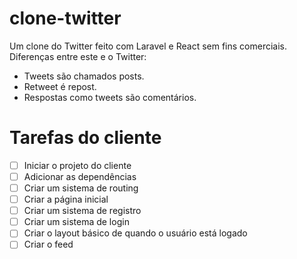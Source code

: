 # clone-twitter

Um clone do Twitter feito com Laravel e React sem fins comerciais. Diferenças entre este e o Twitter:

- Tweets são chamados posts.
- Retweet é repost.
- Respostas como tweets são comentários.

# Tarefas do cliente

- [ ] Iniciar o projeto do cliente
- [ ] Adicionar as dependências
- [ ] Criar um sistema de routing
- [ ] Criar a página inicial
- [ ] Criar um sistema de registro
- [ ] Criar um sistema de login
- [ ] Criar o layout básico de quando o usuário está logado
- [ ] Criar o feed
